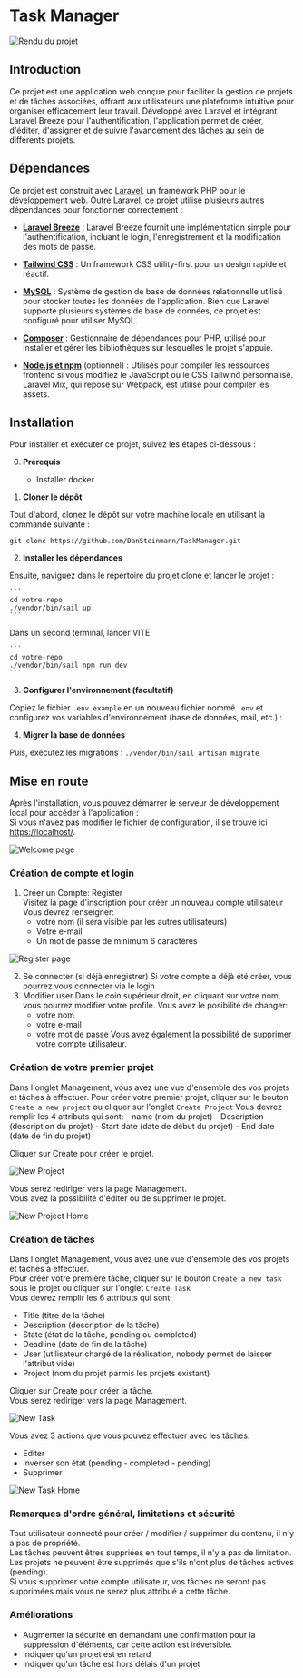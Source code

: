 # Task Manager

![Rendu du projet](/resources/img/Main.png "TaskManager")

## Introduction
Ce projet est une application web conçue pour faciliter la gestion de projets et de tâches associées, offrant aux utilisateurs une plateforme intuitive pour organiser efficacement leur travail. Développé avec Laravel et intégrant Laravel Breeze pour l'authentification, l'application permet de créer, d'éditer, d'assigner et de suivre l'avancement des tâches au sein de différents projets.

## Dépendances

Ce projet est construit avec [Laravel](https://laravel.com/), un framework PHP pour le développement web. Outre Laravel, ce projet utilise plusieurs autres dépendances pour fonctionner correctement :

- **[Laravel Breeze](https://laravel.com/docs/10.x/starter-kits#laravel-breeze)** : Laravel Breeze fournit une implémentation simple pour l'authentification, incluant le login, l'enregistrement et la modification des mots de passe.

- **[Tailwind CSS](https://tailwindcss.com/)** : Un framework CSS utility-first pour un design rapide et réactif.

- **[MySQL](https://www.mysql.com/)** : Système de gestion de base de données relationnelle utilisé pour stocker toutes les données de l'application. Bien que Laravel supporte plusieurs systèmes de base de données, ce projet est configuré pour utiliser MySQL.

- **[Composer](https://getcomposer.org/)** : Gestionnaire de dépendances pour PHP, utilisé pour installer et gérer les bibliothèques sur lesquelles le projet s'appuie.

- **[Node.js et npm](https://nodejs.org/)** (optionnel) : Utilisés pour compiler les ressources frontend si vous modifiez le JavaScript ou le CSS Tailwind personnalisé. Laravel Mix, qui repose sur Webpack, est utilisé pour compiler les assets.


## Installation
Pour installer et exécuter ce projet, suivez les étapes ci-dessous :

0. **Prérequis**

    - Installer docker

1. **Cloner le dépôt**

Tout d'abord, clonez le dépôt sur votre machine locale en utilisant la commande suivante :  

   ```
   git clone https://github.com/DanSteinmann/TaskManager.git
   ```


2. **Installer les dépendances**

Ensuite, naviguez dans le répertoire du projet cloné et lancer le projet :  

    ```
    cd votre-repo
    ./vendor/bin/sail up
    ```

Dans un second terminal, lancer VITE  

    ```
    cd votre-repo
    ./vendor/bin/sail npm run dev
    ```

3. **Configurer l'environnement (facultatif)**

Copiez le fichier `.env.example` en un nouveau fichier nommé `.env` et configurez vos variables d'environnement (base de données, mail, etc.) :

4. **Migrer la base de données**

Puis, exécutez les migrations :
    ```
    ./vendor/bin/sail artisan migrate
    ```

## Mise en route

Après l'installation, vous pouvez démarrer le serveur de développement local pour accéder à l'application :  
Si vous n'avez pas modifier le fichier de configuration, il se trouve ici [https://localhost/](https://localhost/).  


![Welcome page](/resources/img/WelcomePage.png "Welcome")

### Création de compte et login
1. Créer un Compte: Register  
Visitez la page d'inscription pour créer un nouveau compte utilisateur  
Vous devrez renseigner:  
    - votre nom (il sera visible par les autres utilisateurs)
    - Votre e-mail
    - Un mot de passe de minimum 6 caractères

![Register page](/resources/img/Register.png "Register")

2. Se connecter (si déjà enregistrer)
Si votre compte a déjà été créer, vous pourrez vous connecter via le login
3. Modifier user
Dans le coin supérieur droit, en cliquant sur votre nom, vous pourrez modifier votre profile.
Vous avez le posibilité de changer:
    - votre nom
    - votre e-mail
    - votre mot de passe
Vous avez également la possibilité de supprimer votre compte utilisateur.

### Création de votre premier projet
Dans l'onglet Management, vous avez une vue d'ensemble des vos projets et tâches à effectuer.
Pour créer votre premier projet, cliquer sur le bouton `Create a new project` ou cliquer sur l'onglet `Create Project`
Vous devrez remplir les 4 attributs qui sont:
    - name (nom du projet)
    - Description (description du projet)
    - Start date (date de début du projet)
    - End date (date de fin du projet)

Cliquer sur Create pour créer le projet.  

![New Project](/resources/img/NewProject.png "New Project")

Vous serez rediriger vers la page Management.  
Vous avez la possibilité d'éditer ou de supprimer le projet.  

![New Project Home](/resources/img/NewProjectHome.png "New Project home")

### Création de tâches
Dans l'onglet Management, vous avez une vue d'ensemble des vos projets et tâches à effectuer.  
Pour créer votre première tâche, cliquer sur le bouton `Create a new task` sous le projet ou cliquer sur l'onglet `Create Task`  
Vous devrez remplir les 6 attributs qui sont:  
- Title (titre de la tâche)
- Description (description de la tâche)
- State (état de la tâche, pending ou completed)
- Deadline (date de fin de la tâche)
- User (utilisateur chargé de la réalisation, nobody permet de laisser l'attribut vide)
- Project (nom du projet parmis les projets existant)

Cliquer sur Create pour créer la tâche.  
Vous serez rediriger vers la page Management.  

![New Task](/resources/img/NewTask.png "New Task")

Vous avez 3 actions que vous pouvez effectuer avec les tâches:  
- Editer
- Inverser son état (pending - completed - pending)
- Supprimer

![New Task Home](/resources/img/NewTaskHome.png "New Task home")

### Remarques d'ordre général, limitations et sécurité

Tout utilisateur connecté pour créer / modifier / supprimer du contenu, il n'y a pas de propriété.  
Les tâches peuvent êtres suppriées en tout temps, il n'y a pas de limitation.  
Les projets ne peuvent être supprimés que s'ils n'ont plus de tâches actives (pending).  
Si vous supprimer votre compte utilisateur, vos tâches ne seront pas supprimées mais vous ne serez plus attribué à cette tâche.  

### Améliorations

- Augmenter la sécurité en demandant une confirmation pour la suppression d'éléments, car cette action est iréversible.  
- Indiquer qu'un projet est en retard  
- Indiquer qu'un tâche est hors délais d'un projet  
